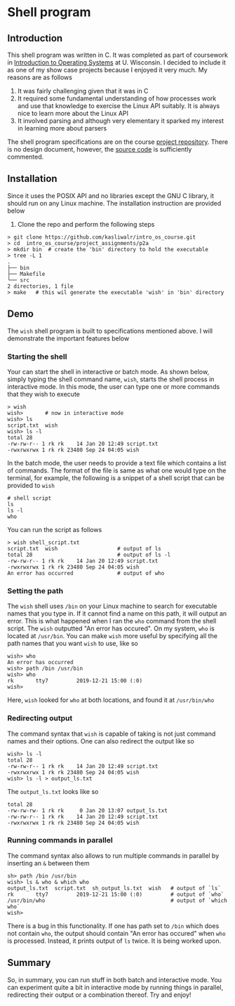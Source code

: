 # Shell program

## Introduction

This shell program was written in C. It was completed as part of coursework in [Introduction to Operating Systems](http://pages.cs.wisc.edu/~remzi/Classes/537/Spring2018/) at U. Wisconsin. I decided to include it as one of my show case projects because I enjoyed it very much. My reasons are as follows

1. It was fairly challenging given that it was in C 
2. It required some fundamental understanding of how processes work and use that knowledge to exercise the Linux API suitably. It is always nice to learn more about the Linux API
3. It involved parsing and although very elementary it sparked my interest in learning more about parsers


The shell program specifications are on the course [project repository](https://github.com/remzi-arpacidusseau/ostep-projects/tree/master/processes-shell). There is no design document, however, the [source code](./src/wish.c) is sufficiently commented. 

## Installation

Since it uses the POSIX API and no libraries except the GNU C library, it should run on any Linux machine. The installation instruction are provided below


1. Clone the repo and perform the following steps 
```
> git clone https://github.com/kasliwalr/intro_os_course.git
> cd  intro_os_course/project_assignments/p2a 
> mkdir bin  # create the 'bin' directory to hold the executable
> tree -L 1
.
├── bin
├── Makefile
└── src
2 directories, 1 file
> make   # this wil generate the executable 'wish' in 'bin' directory
```

## Demo

The `wish` shell program is built to specifications mentioned above. I will demonstrate the important features below


### Starting the shell
Your can start the shell in interactive or batch mode. As shown below, simply typing the shell command name, `wish`, starts the shell process in interactive mode. In this mode, the user can type one or more commands that they wish to execute 

```
> wish
wish>       # now in interactive mode
wish> ls
script.txt  wish
wish> ls -l
total 28
-rw-rw-r-- 1 rk rk    14 Jan 20 12:49 script.txt
-rwxrwxrwx 1 rk rk 23480 Sep 24 04:05 wish
```

In the batch mode, the user needs to provide a text file which contains a list of commands. The format of the file is same as what one would type on the terminal, for example, the following is a snippet of a shell script that can be provided to `wish`
```
# shell script
ls
ls -l
who
```
You can run the script as follows
```
> wish shell_script.txt
script.txt  wish                   # output of ls
total 28                           # output of ls -l
-rw-rw-r-- 1 rk rk    14 Jan 20 12:49 script.txt
-rwxrwxrwx 1 rk rk 23480 Sep 24 04:05 wish
An error has occurred              # output of who
```

### Setting the path
The `wish` shell uses `/bin` on your Linux machine to search for executable names that you type in. If it cannot find a name on this path, it will output an error. This is what happened when I ran the `who` command from the shell script. The `wish` outputted "An error has occured". On my system, `who` is located at `/usr/bin`. You can make `wish` more useful by specifying all the path names that you want `wish` to use, like so

```
wish> who
An error has occurred
wish> path /bin /usr/bin
wish> who
rk       tty7         2019-12-21 15:00 (:0)
wish> 
```

Here, `wish` looked for `who` at both locations, and found it at `/usr/bin/who`

### Redirecting output
The command syntax that `wish` is capable of taking is not just command names and their options. One can also redirect the output like so

```
wish> ls -l 
total 28
-rw-rw-r-- 1 rk rk    14 Jan 20 12:49 script.txt
-rwxrwxrwx 1 rk rk 23480 Sep 24 04:05 wish
wish> ls -l > output_ls.txt
```

The `output_ls.txt` looks like so

```
total 28
-rw-rw-rw- 1 rk rk     0 Jan 20 13:07 output_ls.txt
-rw-rw-r-- 1 rk rk    14 Jan 20 12:49 script.txt
-rwxrwxrwx 1 rk rk 23480 Sep 24 04:05 wish
```

### Running commands in parallel
The command syntax also allows to run multiple commands in parallel by inserting an `&` between them

```
sh> path /bin /usr/bin
wish> ls & who & which who
output_ls.txt  script.txt  sh_output_ls.txt  wish   # output of `ls`
rk       tty7         2019-12-21 15:00 (:0)         # output of `who`
/usr/bin/who                                        # output of `which who`
wish> 
```

There is a bug in this functionality. If one has path set to `/bin` which does not contain `who`, the output should contain "An error has occured" when `who` is processed. Instead, it prints output of `ls` twice. It is being worked upon. 
	

## Summary
So, in summary, you can run stuff in both batch and interactive mode. You can experiment quite a bit in interactive mode by running things in parallel, redirecting their output or a combination thereof. Try and enjoy!




